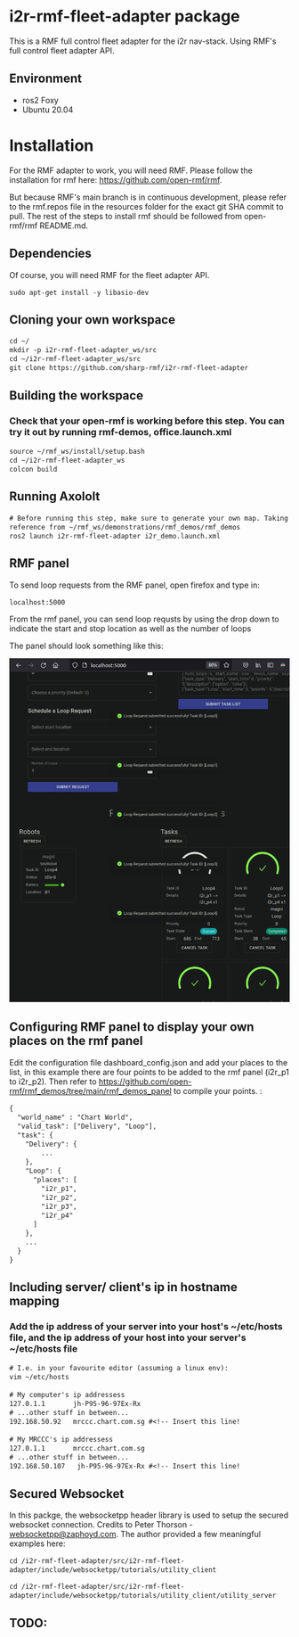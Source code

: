 # i2r-rmf-fleet-adapter package
This is a RMF full control fleet adapter for the i2r nav-stack. Using RMF's full control fleet adapter API.

## Environment
- ros2 Foxy
- Ubuntu 20.04

# Installation
For the RMF adapter to work, you will need RMF. Please follow the installation for rmf here:
https://github.com/open-rmf/rmf.

But because RMF's main branch is in continuous development, please refer to the rmf.repos file in the resources folder for the exact git SHA commit to pull. The rest of the steps to install rmf should be followed from open-rmf/rmf README.md.

## Dependencies
Of course, you will need RMF for the fleet adapter API.
```
sudo apt-get install -y libasio-dev
```

## Cloning your own workspace
```
cd ~/
mkdir -p i2r-rmf-fleet-adapter_ws/src
cd ~/i2r-rmf-fleet-adapter_ws/src
git clone https://github.com/sharp-rmf/i2r-rmf-fleet-adapter
```

## Building the workspace
### Check that your open-rmf is working before this step. You can try it out by running rmf-demos, office.launch.xml
```
source ~/rmf_ws/install/setup.bash
cd ~/i2r-rmf-fleet-adapter_ws
colcon build
```

## Running Axololt
```
# Before running this step, make sure to generate your own map. Taking reference from ~/rmf_ws/demonstrations/rmf_demos/rmf_demos
ros2 launch i2r-rmf-fleet-adapter i2r_demo.launch.xml
```
## RMF panel
To send loop requests from the RMF panel, open firefox and type in:
```
localhost:5000
```
From the rmf panel, you can send loop requsts by using the drop down to indicate the start and stop location as well as the number of loops

The panel should look something like this:

![rmf_panel](resources/rmf_panel.png)

## Configuring RMF panel to display your own places on the rmf panel
Edit the configuration file dashboard_config.json and add your places to the list, in this example there are four points to be added to the rmf panel (i2r_p1 to i2r_p2). Then refer to https://github.com/open-rmf/rmf_demos/tree/main/rmf_demos_panel to compile your points.
:
```
{
  "world_name" : "Chart World",  
  "valid_task": ["Delivery", "Loop"],
  "task": {
    "Delivery": {
        ...
    },
    "Loop": {
      "places": [
        "i2r_p1",
        "i2r_p2",
        "i2r_p3",
        "i2r_p4"
      ]
    },
    ...
  }
}

```

## Including server/ client's ip in hostname mapping

### Add the ip address of your server into your host's ~/etc/hosts file, and the ip address of your host into your server's ~/etc/hosts file
```
# I.e. in your favourite editor (assuming a linux env):
vim ~/etc/hosts

# My computer's ip addressess
127.0.1.1       jh-P95-96-97Ex-Rx
# ...other stuff in between...
192.168.50.92   mrccc.chart.com.sg #<!-- Insert this line!

# My MRCCC's ip addressess
127.0.1.1       mrccc.chart.com.sg
# ...other stuff in between...
192.168.50.107   jh-P95-96-97Ex-Rx #<!-- Insert this line!

```
## Secured Websocket
In this packge, the websocketpp header library is used to setup the secured websocket connection. Credits to Peter Thorson - websocketpp@zaphoyd.com. The author provided a few meaningful examples here: 
```
cd /i2r-rmf-fleet-adapter/src/i2r-rmf-fleet-adapter/include/websocketpp/tutorials/utility_client 
```
```
cd /i2r-rmf-fleet-adapter/src/i2r-rmf-fleet-adapter/include/websocketpp/tutorials/utility_client/utility_server
```   
## TODO:
